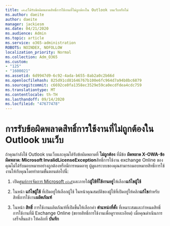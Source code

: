 ```yaml
---
title: ๑๒๕ได้รับข้อผิดพลาดสิทธิ์การใช้งานที่ไม่ถูกต้องใน Outlook บนเว็บหรือไม่
ms.author: daeite
author: daeite
manager: jackiesm
ms.date: 04/21/2020
ms.audience: Admin
ms.topic: article
ms.service: o365-administration
ROBOTS: NOINDEX, NOFOLLOW
localization_priority: Normal
ms.collection: Adm_O365
ms.custom:
- "125"
- "1600021"
ms.assetid: 6d9947d9-6c92-4ada-b655-8ab2a0c2b66d
ms.openlocfilehash: 825d91cd81646767b100e6fc964d7a94b8bc6879
ms.sourcegitcommit: c6692ce0fa1358ec3529e59ca0ecdfdea4cdc759
ms.translationtype: MT
ms.contentlocale: th-TH
ms.lasthandoff: 09/14/2020
ms.locfileid: "47677478"
---
```

# <a name="getting-an-invalid-license-error-in-outlook-on-the-web"></a>การรับข้อผิดพลาดสิทธิ์การใช้งานที่ไม่ถูกต้องใน Outlook บนเว็บ

ถ้าคุณกำลังใช้ Outlook บนเว็บและคุณได้รับข้อผิดพลาดที่ **ไม่ถูกต้อง** ที่มีข้อ **ผิดพลาด X-OWA-ข้อผิดพลาด: Microsoft InvalidLicenseException**สิทธิ์การใช้งาน exchange Online ของคุณไม่ได้รับมอบหมายอย่างถูกต้องหรือมีการหมดอายุ ผู้ดูแลระบบของคุณสามารถมอบหมายสิทธิ์การใช้งานให้กับคุณโดยทำตามขั้นตอนต่อไปนี้:
  
1. เปิด[ศูนย์การจัดการ Microsoft ๓๖๕](https://portal.office.com/adminportal/home#/homepage)และภายใต้**ผู้ใช้ที่ใช้งานอยู่**ให้เลือก**แก้ไขผู้ใช้**

2. ในหน้า **แก้ไขผู้ใช้** ที่เปิดอยู่ให้เลือกผู้ใช้ ในหน้าคุณสมบัติของผู้ใช้ที่เปิดอยู่ให้คลิก**แก้ไข**สำหรับสิทธิ์การใช้งาน**ผลิตภัณฑ์**

3. ในหน้า **สิทธิ์** การใช้งานผลิตภัณฑ์ที่เปิดขึ้นให้เลือกค่า **ตำแหน่งที่ตั้ง** ที่เหมาะสมและกำหนดสิทธิ์การใช้งานที่มี Exchange Online (ขยายสิทธิ์การใช้งานเพื่อดูรายละเอียด) เมื่อคุณดำเนินการเสร็จสิ้นแล้ว ให้คลิกที่ **บันทึก**
